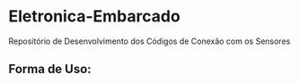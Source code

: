 # Eletronica-Embarcado
Repositório de Desenvolvimento dos Códigos de Conexão com os Sensores

## Forma de Uso:
